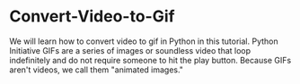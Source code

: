 # Convert-Video-to-Gif
We will learn how to convert video to gif in Python in this tutorial. Python Initiative  GIFs are a series of images or soundless video that loop indefinitely and do not require someone to hit the play button. Because GIFs aren't videos, we call them "animated images."
